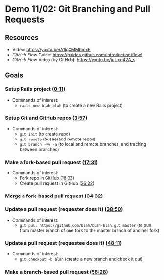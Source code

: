 
# Demo 11/02: Git Branching and Pull Requests

## Resources
* Video: https://youtu.be/A1lgXMMbmxE
* _GitHub Flow_ Guide: https://guides.github.com/introduction/flow/
* _GitHub Flow_ Video (by GitHub): https://youtu.be/juLIxo42A_s
 
## Goals

### Setup Rails project ([0:11](https://youtu.be/A1lgXMMbmxE?t=11s))
- Commands of interest:
  + `rails new blah_blah` (to create a new Rails project)

### Setup Git and GitHub repos ([3:57](https://youtu.be/A1lgXMMbmxE?t=3m57s))
- Commands of interest:
  + `git init` (to create repo)
  + `git remote` (to see/add remote repos)
  + `git branch -vv -a` (to local and remote branches, and tracking between branches) 

### Make a fork-based pull request ([17:31](https://youtu.be/A1lgXMMbmxE?t=17m31s))
- Commands of interest:
  + Fork repo in GitHub ([18:33](https://youtu.be/A1lgXMMbmxE?t=18m33s))
  + Create pull request in GitHub ([26:22](https://youtu.be/A1lgXMMbmxE?t=26m22s))

### Merge a fork-based pull request ([34:32](https://youtu.be/A1lgXMMbmxE?t=34m32s))

### Update a pull request (requester does it) ([38:50](https://youtu.be/A1lgXMMbmxE?t=38m50s))
- Commands of interest:
  + `git pull https://github.com/blah/blah-blah.git master` (to pull from master branch of one fork to the master branch of another fork)

### Update a pull request (requestee does it) ([48:11](https://youtu.be/A1lgXMMbmxE?t=48m11s))
- Commands of interest:
  + `git checkout -b blah` (create a new branch and check it out)

### Make a branch-based pull request ([58:28](https://youtu.be/A1lgXMMbmxE?t=58m28s))


